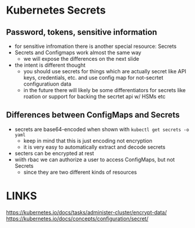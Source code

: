 # Kubernetes Secrets

## Password, tokens, sensitive information
- for sensitive infromation there is another special resource: Secrets
- Secrets and Configmaps work almost the same way
  - we will expose the differences on the next slide
- the intent is different thought
  - you should use secrets for things which are actually secret like API keys, credentials, etc. and use config map for not-secrtet configuratiuon data
  - in the future there will likely be some differentiators for secrets like roation or support for backing the secrtet api w/ HSMs etc


## Differences between ConfigMaps and Secrets

- secrets are base64-encoded when shown with `kubectl get secrets -o yaml`
  -  keep in mind that this is just encoding not encryption
  -  it is very easy to automatically extract and decode secrets
- secters can be encrypted at rest
- wiith rbac we can authorize a user to access ConfigMaps, but not Secrets 
  - since they are two different kinds of resources

# LINKS
https://kubernetes.io/docs/tasks/administer-cluster/encrypt-data/
https://kubernetes.io/docs/concepts/configuration/secret/
